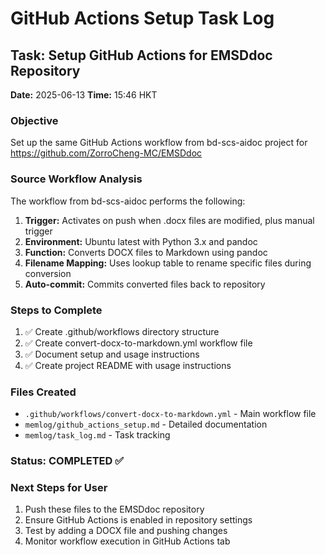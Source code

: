 # GitHub Actions Setup Task Log

## Task: Setup GitHub Actions for EMSDdoc Repository
**Date:** 2025-06-13
**Time:** 15:46 HKT

### Objective
Set up the same GitHub Actions workflow from bd-scs-aidoc project for https://github.com/ZorroCheng-MC/EMSDdoc

### Source Workflow Analysis
The workflow from bd-scs-aidoc performs the following:
1. **Trigger:** Activates on push when .docx files are modified, plus manual trigger
2. **Environment:** Ubuntu latest with Python 3.x and pandoc
3. **Function:** Converts DOCX files to Markdown using pandoc
4. **Filename Mapping:** Uses lookup table to rename specific files during conversion
5. **Auto-commit:** Commits converted files back to repository

### Steps to Complete
1. ✅ Create .github/workflows directory structure
2. ✅ Create convert-docx-to-markdown.yml workflow file  
3. ✅ Document setup and usage instructions
4. ✅ Create project README with usage instructions

### Files Created
- `.github/workflows/convert-docx-to-markdown.yml` - Main workflow file
- `memlog/github_actions_setup.md` - Detailed documentation
- `memlog/task_log.md` - Task tracking

### Status: COMPLETED ✅

### Next Steps for User
1. Push these files to the EMSDdoc repository
2. Ensure GitHub Actions is enabled in repository settings
3. Test by adding a DOCX file and pushing changes
4. Monitor workflow execution in GitHub Actions tab
